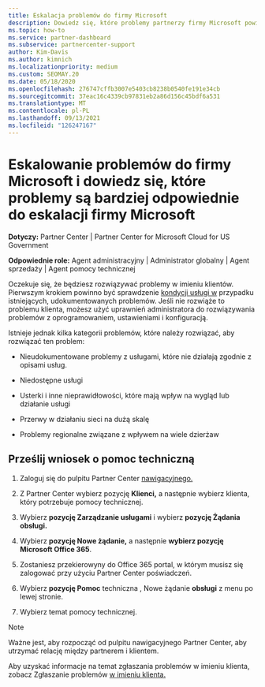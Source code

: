 ```yaml
---
title: Eskalacja problemów do firmy Microsoft
description: Dowiedz się, które problemy partnerzy firmy Microsoft powinni rozwiązać samodzielnie dla swoich klientów oraz jakie problemy mogą być konieczne do eskalacji do firmy Microsoft.
ms.topic: how-to
ms.service: partner-dashboard
ms.subservice: partnercenter-support
author: Kim-Davis
ms.author: kimnich
ms.localizationpriority: medium
ms.custom: SEOMAY.20
ms.date: 05/18/2020
ms.openlocfilehash: 276747cffb3007e5403cb8238b0540fe191e34cb
ms.sourcegitcommit: 37eac16c4339cb97831eb2a86d156c45bdf6a531
ms.translationtype: MT
ms.contentlocale: pl-PL
ms.lasthandoff: 09/13/2021
ms.locfileid: "126247167"
---
```

# <a name="escalate-problems-to-microsoft-and-learn-which-issues-are-more-suited-to-microsoft-escalation"></a>Eskalowanie problemów do firmy Microsoft i dowiedz się, które problemy są bardziej odpowiednie do eskalacji firmy Microsoft  

**Dotyczy:** Partner Center | Partner Center for Microsoft Cloud for US Government

**Odpowiednie role:** Agent administracyjny | Administrator globalny | Agent sprzedaży | Agent pomocy technicznej

Oczekuje się, że będziesz rozwiązywać problemy w imieniu klientów. Pierwszym krokiem powinno być sprawdzenie [kondycji usługi w](check-service-health.md) przypadku istniejących, udokumentowanych problemów. Jeśli nie rozwiąże to problemu klienta, możesz użyć uprawnień administratora do rozwiązywania problemów z oprogramowaniem, ustawieniami i konfiguracją.

Istnieje jednak kilka kategorii problemów, które należy rozwiązać, aby rozwiązać ten problem:

- Nieudokumentowane problemy z usługami, które nie działają zgodnie z opisami usług.

- Niedostępne usługi

- Usterki i inne nieprawidłowości, które mają wpływ na wygląd lub działanie usługi

- Przerwy w działaniu sieci na dużą skalę

- Problemy regionalne związane z wpływem na wiele dzierżaw

## <a name="submit-a-support-request"></a>Prześlij wniosek o pomoc techniczną

1. Zaloguj się do pulpitu Partner Center [nawigacyjnego.](https://partner.microsoft.com/dashboard)

2. Z Partner Center wybierz pozycję **Klienci,** a następnie wybierz klienta, który potrzebuje pomocy technicznej.

3. Wybierz **pozycję Zarządzanie usługami** i wybierz **pozycję Żądania obsługi.**

4. Wybierz **pozycję Nowe żądanie,** a następnie **wybierz pozycję Microsoft Office 365**.

5. Zostaniesz przekierowyny do Office 365 portal, w którym musisz się zalogować przy użyciu Partner Center poświadczeń.

6. Wybierz **pozycję Pomoc** techniczna , Nowe żądanie **obsługi** z menu po lewej stronie.

7. Wybierz temat pomocy technicznej.

>[!NOTE]
>Ważne jest, aby rozpocząć od pulpitu nawigacyjnego Partner Center, aby utrzymać relację między partnerem i klientem. 

Aby uzyskać informacje na temat zgłaszania problemów w imieniu klienta, zobacz Zgłaszanie problemów [w imieniu klienta.](report-problems-on-behalf-of-a-customer.md)

